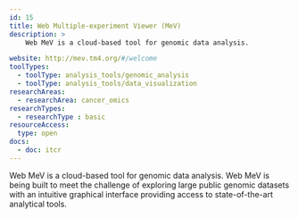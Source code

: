 ```yaml
---
id: 15
title: Web Multiple-experiment Viewer (MeV)
description: >
    Web MeV is a cloud-based tool for genomic data analysis.

website: http://mev.tm4.org/#/welcome
toolTypes:
  - toolType: analysis_tools/genomic_analysis
  - toolType: analysis_tools/data_visualization
researchAreas:
  - researchArea: cancer_omics
researchTypes:
  - researchType : basic
resourceAccess:
  type: open
docs:
  - doc: itcr
---
```

Web MeV is a cloud-based tool for genomic data analysis. Web MeV is being built to meet the challenge of exploring large public genomic datasets  with an intuitive graphical interface providing access to state-of-the-art analytical tools.